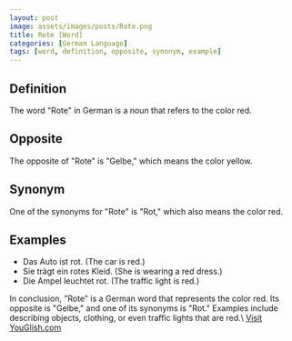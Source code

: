 ```yaml
---
layout: post
image: assets/images/posts/Rote.png
title: Rote [Word]
categories: [German Language]
tags: [word, definition, opposite, synonym, example]
---
```


## Definition

The word "Rote" in German is a noun that refers to the color red.

## Opposite

The opposite of "Rote" is "Gelbe," which means the color yellow.

## Synonym

One of the synonyms for "Rote" is "Rot," which also means the color red.

## Examples

- Das Auto ist rot. (The car is red.)
- Sie trägt ein rotes Kleid. (She is wearing a red dress.)
- Die Ampel leuchtet rot. (The traffic light is red.)

In conclusion, "Rote" is a German word that represents the color red. Its opposite is "Gelbe," and one of its synonyms is "Rot." Examples include describing objects, clothing, or even traffic lights that are red.\ <a id="yg-widget-0" class="youglish-widget" data-query="Rote" data-lang="german" data-components="8412" data-auto-start="0" data-bkg-color="theme_light" data-title="How%20to%20pronounce%20Rote%20in%20German"  rel="nofollow" href="https://youglish.com">Visit YouGlish.com</a><script async src="https://youglish.com/public/emb/widget.js" charset="utf-8"></script>